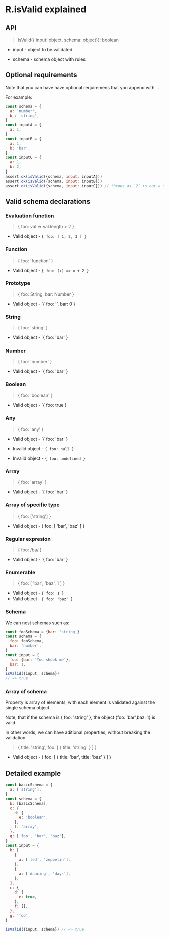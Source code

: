 # R.isValid explained

## API

> isValid({ input: object, schema: object}): boolean

- input - object to be validated

- schema - schema object with rules

## Optional requirements

Note that you can have have optional requiremens that you append with `_`.

For example:

```javascript
const schema = {
  a: 'number',
  b_: 'string',
}
const inputA = {
  a: 1,
}
const inputB = {
  a: 1,
  b: 'bar',
}
const inputC = {
  a: 1,
  b: 2,
}
assert.ok(isValid({schema, input: inputA}))
assert.ok(isValid({schema, input: inputB}))
assert.ok(isValid({schema, input: inputC})) // throws as `2` is not a string
```

## Valid schema declarations

### Evaluation function

> { foo: val => val.length > 2 }

- Valid object - `{ foo: [ 1, 2, 3 ] }`

### Function

> { foo: 'function' }

- Valid object - `{ foo: (x) => x + 2 }`

### Prototype

> { foo: String, bar: Number }

- Valid object - `{ foo: '', bar: 0 }

### String

> { foo: 'string' }

- Valid object - `{ foo: 'bar' }

### Number

> { foo: 'number' }

- Valid object - `{ foo: 'bar' }

### Boolean

> { foo: 'boolean' }

- Valid object - `{ foo: true }

### Any

> { foo: 'any' }

- Valid object - `{ foo: 'bar' }

- Invalid object - `{ foo: null }`

- Invalid object - `{ foo: undefined }`

### Array

> { foo: 'array' }

- Valid object - `{ foo: 'bar' }

### Array of specific type

> { foo: ['string'] }

- Valid object - { foo: [ 'bar', 'baz' ] }

### Regular expresion

> { foo: /ba/ }

- Valid object - `{ foo: 'bar' }

### Enumerable

> { foo: [ 'bar', 'baz', 1 ] }

- Valid object - `{ foo: 1 }`
- Valid object - `{ foo: 'baz' }`

### Schema

We can nest schemas such as:

```javascript
const fooSchema = {bar: 'string'}
const schema = {
  foo: fooSchema,
  bar: 'number',
}
const input = {
  foo: {bar: 'You shook me'},
  bar: 1,
}
isValid({input, schema})
// => true
```

### Array of schema

Property is array of elements, with each element is validated against the single schema object.

Note, that if the schema is { foo: 'string' }, the object {foo: 'bar',baz: 1} is valid.

In other words, we can have aditional properties, without breaking the validation.

> { title: 'string', foo: [ { title: 'string' } ] }

- Valid object - { foo: [ { title: 'bar', title: 'baz' } ] }

## Detailed example

```javascript
const basicSchema = {
  a: ['string'],
}
const schema = {
  b: [basicSchema],
  c: {
    d: {
      e: 'boolean',
    },
    f: 'array',
  },
  g: ['foo', 'bar', 'baz'],
}
const input = {
  b: [
    {
      a: ['led', 'zeppelin'],
    },
    {
      a: ['dancing', 'days'],
    },
  ],
  c: {
    d: {
      e: true,
    },
    f: [],
  },
  g: 'foo',
}

isValid({input, schema}) // => true
```
